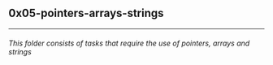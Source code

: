 ## 0x05-pointers-arrays-strings

-------------------
###### This folder consists of tasks that require the use of pointers, arrays and strings
